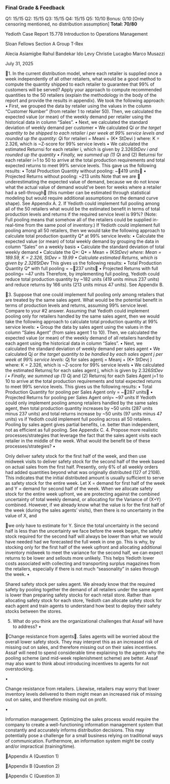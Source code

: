 ### Final Grade & Feedback
Q1: 15/15
Q2: 15/15
Q3: 15/15
Q4: 15/15
Q5: 10/10
Bonus: 0/10 [Only censoring mentioned, no distribution assumption]
**Total: 70/80**

Yedioth Case Report
15.778 Introduction to Operations Management

Sloan Fellows Section A Group T-Rex

Alecia Asiamigbe
Rahul Bandekar
Ido Levy
Christie Lucagbo
Marco Musazzi

July 31, 2025

1. In the current distribution model, where each retailer is supplied once a week
independently of all other retailers, what would be a good method to compute
the quantity shipped to each retailer to guarantee that 99% of customers will be
served? Apply your approach to compute recommended quantities to the 50
retailers (explain the methodology in the body of the report and provide the
results in appendix).
We took the following approach:
• First, we grouped the data by retailer using the values in the column
“Customer Number” (from retailer 1 to retailer 50). Then, we calculated the
expected value (or mean) of the weekly demand per retailer using the
historical data in column “Sales”.
• Next, we calculated the standard deviation of weekly demand per customer
• We calculated Q*i or the target quantity to be shipped to each retailer i
per week at 99% service levels and rounded up the quantity:
Q*i for retaileri = Meani + (K* StDevi )
where: K = 2.326, which is ~Z-score for 99% service levels
• We calculated the estimated Returnsi for each retailer i, which is given by
2.326*StDev i and rounded up the quantity
• Finally, we summed up (1) Q*i and (2) Returnsi for each retailer i=1 to 50 to
arrive at the total production requirements and total expected returns to meet
99% service levels.
This gave us the following results:
• Total Production Quantity without pooling: ~🚨419 units🚨
• Projected Returns without pooling: ~213 units
Note that we are 🚨underestimating the expected value of demand, because we do not
know what the actual value of demand would’ve been for weeks where a retailer had
a sell-through🚨 (this number can be estimated through statistical modeling but would
require additional assumptions on the demand curve shape). See Appendix A.
2. If Yedioth could implement full pooling among all of the 50 retailers what would
be the estimated benefit in terms of total production levels and returns if the
required service level is 99%? (Note: Full pooling means that somehow all of
the retailers could be supplied in-real-time from the same pool of inventory.)
If Yedioth could implement full pooling among all 50 retailers, then we would take the
following approach to calculate total production quantity Q* at 99% service levels:
• Calculate the expected value (or mean) of total weekly demand by grouping
the data in column “Sales” on a weekly basis
• Calculate the standard deviation of total weekly demand
• Calculate the Q*:
Q* = Mean + (K*StDev)
where: Mean = 189.59, K = 2.326, StDev = 19.99
• Calculate estimated Returns, which is given by 2.326*StDev
This gives us the following results:
• Total Production Quantity Q* with full pooling = ~🚨237 units🚨
• Projected Returns with full pooling= ~47 units
Therefore, by implementing full pooling, Yedioth could reduce total production
quantity by ~182 units (419 units minus 237 units) and reduce returns by 166
units (213 units minus 47 units). See Appendix B.

3. Suppose that one could implement full pooling only among retailers that are
treated by the same sales agent. What would be the potential benefit in terms
of production levels and returns, assuming 99% service level. Compare to your
#2 answer.
Assuming that Yedioth could implement pooling only for retailers handled by the
same sales agent, then we would take the following approach to calculate total
production quantity at 99% service levels:
• Group the data by sales agent using the values in the column “Sales Agent”
(from sales agent 1 to 10). Then, we calculated the expected value (or mean)
of the weekly demand of all retailers handled by each agent using the
historical data in column “Sales”.
• Next, we calculated the standard deviation of weekly demand per sales agent
• We calculated Q*j or the target quantity to be handled by each sales
agent j per week at 99% service levels:
Q*j for sales agentj = Meanj + (K* StDevj )
where: K = 2.326, which is ~Z-score for 99% service levels
• We calculated the estimated Returnsj for each sales agent j, which is given by
2.326*StDev i
• Finally, we summed up (1) Q*j and (2) Returnsj for each Sales Agent j=1 to 10
to arrive at the total production requirements and total expected returns to
meet 99% service levels.
This gives us the following results:
• Total Production Quantity for pooling per Sales Agent only = ~🚨287 units🚨
• Projected Returns for pooling per Sales Agent only= ~97 units
If Yedioth could only implement pooling among retailers handled by the same sales
agent, then total production quantity increases by ~50 units (287 units minus 237
units) and total returns increase by ~50 units (97 units minus 47 units) vs if
Yedioth could implement full pooling across all 50 retailers. Pooling by sales
agent gives partial benefits, i.e. better than independent, not as efficient as full
pooling. See Appendix C.
4. Propose more realistic processes/strategies that leverage the fact that the
sales agent visits each retailer in the middle of the week. What would the
benefit be of these processes/strategies?
•

Only deliver safety stock for the first half of the week, and then use midweek
visits to deliver safety stock for the second half of the week based on actual sales
from the first half.
Presently, only 6% of all weekly orders had added quantities beyond what was
originally distributed (127 of 2108). This indicates that the initial distributed
amount is usually sufficient to serve as safety stock for the entire week.
Let X = demand for first half of the week and Y = demand for second half of the
week. When we allocate safety stock for the entire week upfront, we are
protecting against the combined uncertainty of total weekly demand, or allocating
for the Variance of (X+Y) combined.
However, if we already know what the value is for the first half of the week
(during the sales agents’ visits), then there is no uncertainty in the value of X, and

we only have to estimate for Y. Since the total uncertainty in the second half is
less than the uncertainty we face before the week began, the safety stock
required for the second half will always be lower than what we would have
needed had we forecasted the full week in one go.
This is why, by stocking only for the first half of the week upfront and allocating
additional inventory midweek to meet the variance for the second half, we can
expect returns to be lower and sellouts more unlikely. This helps Yedioth lower
costs associated with collecting and transporting surplus magazines from the
retailers, especially if there is not much “seasonality” in sales through the week.
•

Shared safety stock per sales agent. We already know that the required safety
by pooling together the demand of all retailers under the same agent is lower
than preparing safety stocks for each retail store. Rather than allocating safety
stock for each store, Yedioth can allocate safety stock for each agent and train
agents to understand how best to deploy their safety stocks between the stores.

5. What do you think are the organizational challenges that Assaf will have to
address?
•

🚨Change resistance from agents🚨. Sales agents will be worried about the overall
lower safety stock. They may interpret this as an increased risk of missing out on
sales, and therefore missing out on their sales incentives. Assaf will need to
spend considerable time explaining to the agents why the pooling scheme (and
mid-week replenishment scheme) are better. Assaf may also want to think about
introducing incentives to agents for not overstocking.

•

Change resistance from retailers. Likewise, retailers may worry that lower
inventory levels delivered to them might mean an increased risk of missing out on
sales, and therefore missing out on profit.

•

Information management. Optimizing the sales process would require the
company to create a well-functioning information management system that
constantly and accurately informs distribution decisions. This may potentially
pose a challenge for a small business relying on traditional ways of
communication. Furthermore, an information system might be costly and/or
impractical (training/time).

Appendix A (Question 1)

Appendix B (Question 2)

Appendix C (Question 3)

